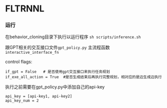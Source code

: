 # FLTRNNL

### 运行
在behavior_cloning目录下执行以运行程序
`sh scripts/inference.sh`

跟GPT相关的交互接口文件`gpt_policy.py`
主流程函数 `interactive_interface_fn`

control flags:
```
if_gpt = False   # 是否使用gpt交互接口来执行任务规划
if_exe_all_action = True  #是否生成结束后再执行完整规划，相对应的是边生成边执行
```

执行之前需要在gpt_policy.py中添加自己的api-key
```
api_key = [api-key1, api-key2]
api_key_num = 2
```
